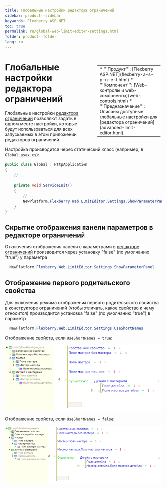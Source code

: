 ```yaml
---
title: Глобальные настройки редактора ограничений
sidebar: product--sidebar
keywords: Flexberry ASP-NET
toc: true
permalink: ru/global-web-limit-editor-settings.html
folder: product--folder
lang: ru
---
```


<div style="margin:5px; padding-left:28px; float:right; width:40%; outline:1px solid white;">
<br>
<table border="0" width="100%" bgcolor="#6495ED">
<tbody><tr><td bgcolor="#FFFFFF">
* '''Продукт''': [Flexberry ASP.NET](flexberry-a-s-p-n-e-t.html)
* '''Компонент''': [Web-контролы и web-компоненты](web-controls.html)
* '''Предназначение''': Описаны доступные глобальные настройки для [редактора ограничений](advanced-limit-editor.html).
</td>
</tr></tbody></table></a>
</div>

# Глобальные настройки редактора ограничений
Глобальные настройки [редактора ограничений](advanced-limit-editor.html) позволяют задать в одном месте настройки, которые будут использоваться для всех запускаемых в этом приложении редакторов ограничений.

Настройка производится через статический класс (например, в `Global.asax.cs`):
```cs
public class Global : HttpApplication
{
	// ...
	
	private void ServiceInit()
	{
		// ...
		NewPlatform.Flexberry.Web.LimitEditor.Settings.ShowParameterPanel = true;
	}
}
```
## Скрытие отображения панели параметров в редакторе ограничений
Отключения отображения панели с параметрами в [редакторе ограничений](advanced-limit-editor.html) производится через установку "false" (по умолчанию "true") у параметра
```cs
  NewPlatform.Flexberry.Web.LimitEditor.Settings.ShowParameterPanel
```

## Отображение первого родительского свойства
Для включения режима отображения первого родительского свойства в конструкторе ограничений (чтобы отличать, какое свойство к чему относится) производится установка "false" (по умолчанию "true") в параметр
```cs
  NewPlatform.Flexberry.Web.LimitEditor.Settings.UseShortNames
```

Отображение свойств, если `UseShortNames = true`:

![](/images/pages/img/page/GlobalWebLimitEditorSettings/UseShortNames.png)

Отображение свойств, если `UseShortNames = false`:

![](/images/pages/img/page/GlobalWebLimitEditorSettings/NotUseShortNames.png)
